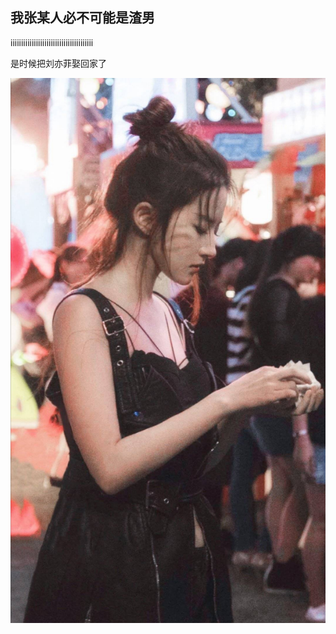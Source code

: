 ## 我张某人必不可能是渣男

iiiiiiiiiiiiiiiiiiiiiiiiiiiiiiiiiiiiiii

是时候把刘亦菲娶回家了

![Image text](feiiiii/c44c30af0de54a0c143da14cbd873e3.jpg)
